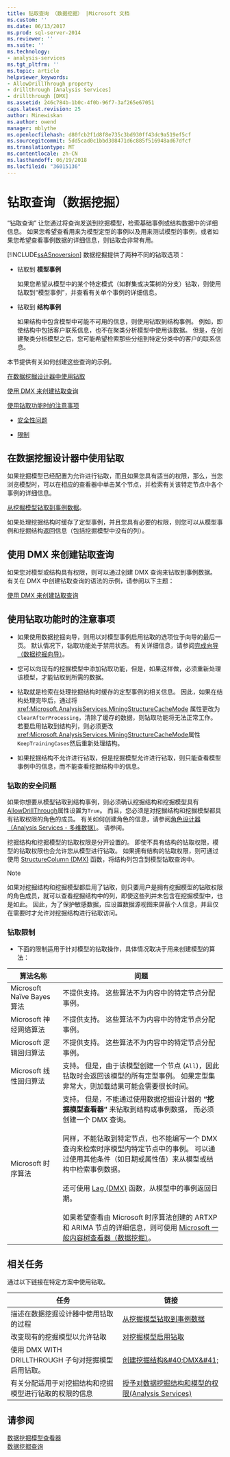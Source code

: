 ```yaml
---
title: 钻取查询 （数据挖掘） |Microsoft 文档
ms.custom: ''
ms.date: 06/13/2017
ms.prod: sql-server-2014
ms.reviewer: ''
ms.suite: ''
ms.technology:
- analysis-services
ms.tgt_pltfrm: ''
ms.topic: article
helpviewer_keywords:
- AllowDrillThrough property
- drillthrough [Analysis Services]
- drillthrough [DMX]
ms.assetid: 246c784b-1b0c-4f0b-96f7-3af265e67051
caps.latest.revision: 25
author: Minewiskan
ms.author: owend
manager: mblythe
ms.openlocfilehash: d80fcb2f1d8f8e735c3bd930ff43dc9a519ef5cf
ms.sourcegitcommit: 5dd5cad0c1bbd308471d6c885f516948ad67dfcf
ms.translationtype: MT
ms.contentlocale: zh-CN
ms.lasthandoff: 06/19/2018
ms.locfileid: "36015136"
---
```

# <a name="drillthrough-queries-data-mining"></a>钻取查询（数据挖掘）
  “钻取查询”  让您通过将查询发送到挖掘模型，检索基础事例或结构数据中的详细信息。 如果您希望查看用来为模型定型的事例以及用来测试模型的事例，或者如果您希望查看事例数据的详细信息，则钻取会非常有用。  
  
 [!INCLUDE[ssASnoversion](../../includes/ssasnoversion-md.md)] 数据挖掘提供了两种不同的钻取选项：  
  
-   钻取到 **模型事例**  
  
     如果您希望从模型中的某个特定模式（如群集或决策树的分支）钻取，则使用钻取到“模型事例”，并查看有关单个事例的详细信息。  
  
-   钻取到 **结构事例**  
  
     如果结构中包含模型中可能不可用的信息，则使用钻取到结构事例。 例如，即使结构中包括客户联系信息，也不在聚类分析模型中使用该数据。 但是，在创建聚类分析模型之后，您可能希望检索那些分组到特定分类中的客户的联系信息。  
  
 本节提供有关如何创建这些查询的示例。  
  
 [在数据挖掘设计器中使用钻取](#bkmk_Designer)  
  
 [使用 DMX 来创建钻取查询](#bkmk_DMX)  
  
 [使用钻取功能时的注意事项](#bkmk_Considerations)  
  
-   [安全性问题](#bkmk_Security)  
  
-   [限制](#bkmk_Limits)  
  
##  <a name="bkmk_Designer"></a> 在数据挖掘设计器中使用钻取  
 如果挖掘模型已经配置为允许进行钻取，而且如果您具有适当的权限，那么，当您浏览模型时，可以在相应的查看器中单击某个节点，并检索有关该特定节点中各个事例的详细信息。  
  
 [从挖掘模型钻取到事例数据](drill-through-to-case-data-from-a-mining-model.md)。  
  
 如果处理挖掘结构时缓存了定型事例，并且您具有必要的权限，则您可以从模型事例和挖掘结构返回信息（包括挖掘模型中没有的列）。  
  
##  <a name="bkmk_DMX"></a> 使用 DMX 来创建钻取查询  
 如果您对模型或结构具有权限，则可以通过创建 DMX 查询来钻取到事例数据。 有关在 DMX 中创建钻取查询的语法的示例，请参阅以下主题：  
  
 [使用 DMX 来创建钻取查询](create-drillthrough-queries-using-dmx.md)  
  
##  <a name="bkmk_Considerations"></a> 使用钻取功能时的注意事项  
  
-   如果使用数据挖掘向导，则用以对模型事例启用钻取的选项位于向导的最后一页。 默认情况下，钻取功能处于禁用状态。 有关详细信息，请参阅[完成向导（数据挖掘向导）](../completing-the-wizard-data-mining-wizard.md)。  
  
-   您可以向现有的挖掘模型中添加钻取功能，但是，如果这样做，必须重新处理该模型，才能钻取到所需的数据。  
  
-   钻取就是检索在处理挖掘结构时缓存的定型事例的相关信息。 因此，如果在结构处理完毕后，通过将 <xref:Microsoft.AnalysisServices.MiningStructureCacheMode> 属性更改为 `ClearAfterProcessing`，清除了缓存的数据，则钻取功能将无法正常工作。 若要启用钻取到结构列，则必须更改<xref:Microsoft.AnalysisServices.MiningStructureCacheMode>属性`KeepTrainingCases`然后重新处理结构。  
  
-   如果挖掘结构不允许进行钻取，但是挖掘模型允许进行钻取，则只能查看模型事例中的信息，而不能查看挖掘结构中的信息。  
  
###  <a name="bkmk_Security"></a> 钻取的安全问题  
 如果你想要从模型钻取到结构事例，则必须确认挖掘结构和挖掘模型具有[AllowDrillThrough](../scripting/properties/allowdrillthrough-element-assl.md)属性设置为`True`。 而且，您必须是对挖掘结构和挖掘模型都具有钻取权限的角色的成员。 有关如何创建角色的信息，请参阅[角色设计器（Analysis Services - 多维数据）](https://msdn.microsoft.com/library/ms189696(v=sql.120).aspx)。 请参阅。  
  
 挖掘结构和挖掘模型的钻取权限是分开设置的。 即使不具有结构的钻取权限，模型的钻取权限也会允许您从模型进行钻取。 如果拥有结构的钻取权限，则可通过使用 [StructureColumn (DMX)](/sql/dmx/structurecolumn-dmx) 函数，将结构列包含到模型钻取查询中。  
  
> [!NOTE]  
>  如果对挖掘结构和挖掘模型都启用了钻取，则只要用户是拥有挖掘模型的钻取权限的角色成员，就可以查看挖掘结构中的列，即使这些列并未包含在挖掘模型中，也是如此。 因此，为了保护敏感数据，应设置数据源视图来屏蔽个人信息，并且仅在需要时才允许对挖掘结构进行钻取访问。  
  
###  <a name="bkmk_Limits"></a> 钻取限制  
  
-   下面的限制适用于针对模型的钻取操作，具体情况取决于用来创建模型的算法：  
  
|算法名称|问题|  
|--------------------|-----------|  
|Microsoft Naïve Bayes 算法|不提供支持。 这些算法不为内容中的特定节点分配事例。|  
|Microsoft 神经网络算法|不提供支持。 这些算法不为内容中的特定节点分配事例。|  
|Microsoft 逻辑回归算法|不提供支持。 这些算法不为内容中的特定节点分配事例。|  
|Microsoft 线性回归算法|支持。 但是，由于该模型创建一个节点 (`All`)，因此钻取时会返回该模型的所有定型事例。 如果定型集非常大，则加载结果可能会需要很长时间。|  
|Microsoft 时序算法|支持。 但是，不能通过使用数据挖掘设计器的 **“挖掘模型查看器”** 来钻取到结构或事例数据， 而必须创建一个 DMX 查询。<br /><br /> 同样，不能钻取到特定节点，也不能编写一个 DMX 查询来检索时序模型内特定节点中的事例。 可以通过使用其他条件（如日期或属性值）来从模型或结构中检索事例数据。<br /><br /> 还可使用 [Lag (DMX)](/sql/dmx/lag-dmx) 函数，从模型中的事例返回日期。<br /><br /> 如果希望查看由 Microsoft 时序算法创建的 ARTXP 和 ARIMA 节点的详细信息，则可使用 [Microsoft 一般内容树查看器（数据挖掘）](../microsoft-generic-content-tree-viewer-data-mining.md)。|  
  
##  <a name="bkmk_Tasks"></a> 相关任务  
 通过以下链接在特定方案中使用钻取。  
  
|任务|链接|  
|----------|----------|  
|描述在数据挖掘设计器中使用钻取的过程|[从挖掘模型钻取到事例数据](drill-through-to-case-data-from-a-mining-model.md)|  
|改变现有的挖掘模型以允许钻取|[对挖掘模型启用钻取](enable-drillthrough-for-a-mining-model.md)|  
|使用 DMX WITH DRILLTHROUGH 子句对挖掘模型启用钻取。|[创建挖掘结构&AMP;#40;DMX&AMP;#41;](/sql/dmx/create-mining-structure-dmx)|  
|有关分配适用于对挖掘结构和挖掘模型进行钻取的权限的信息|[授予对数据挖掘结构和模型的权限&#40;Analysis Services&#41;](../multidimensional-models/grant-permissions-on-data-mining-structures-and-models-analysis-services.md)|  
  
## <a name="see-also"></a>请参阅  
 [数据挖掘模型查看器](data-mining-model-viewers.md)   
 [数据挖掘查询](data-mining-queries.md)  
  
  
